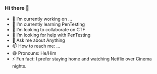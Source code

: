 ### Hi there 👋


- 🔭 I’m currently working on ...
- 🌱 I’m currently learning PenTesting
- 👯 I’m looking to collaborate on CTF
- 🤔 I’m looking for help with PenTesting
- 💬 Ask me about Anything
- 📫 How to reach me: ...
- 😄 Pronouns: He/Him
- ⚡ Fun fact: I prefer staying home and watching Netflix over Cinema nights.
